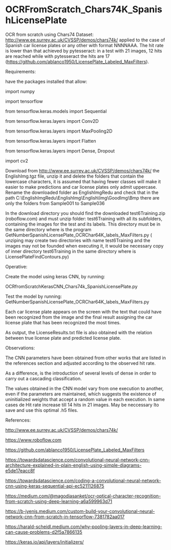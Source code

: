 # OCRFromScratch_Chars74K_SpanishLicensePlate
OCR from scratch using Chars74 Dataset: http://www.ee.surrey.ac.uk/CVSSP/demos/chars74k/ applied to the case of Spanish car license plates   or any other with format NNNNAAA. The hit rate is lower than that achieved by pytesseract: in a test with 21 images, 12 hits are reached  while with pytesseract the hits are 17 (https://github.com/ablanco1950/LicensePlate_Labeled_MaxFilters).

Requirements:

have the packages installed that allow:

import numpy

import tensorflow

from tensorflow.keras.models import Sequential

from tensorflow.keras.layers import Conv2D

from tensorflow.keras.layers import MaxPooling2D

from tensorflow.keras.layers import Flatten

from tensorflow.keras.layers import Dense, Dropout

import cv2

Download from http://www.ee.surrey.ac.uk/CVSSP/demos/chars74k/ the EnglishImg.tgz file, unzip it and delete the folders that contain the lowercase characters, it is assumed that having fewer classes will make it easier to make predictions and car license plates only admit uppercase.
Rename the downloaded folder as EnglishImgRedu and check that in the path C:\EnglishImgRedu\EnglishImg\English\Img\GoodImg\Bmp there are only the folders from Sample001 to Sample036

In the download directory you should find the downloaded test6Training.zip (roboflow.com) and must unzip folder: test6Training with all its subfolders, containing the images for the test and its labels. This directory must be in the same directory where is the program GetNumberSpanishLicensePlate_OCRChar64K_labels_MaxFilters.py ( unziping may create two directories with name test6Training and the images may not be founded when executing it, it would be necessary copy of inner directory test6Training in the same directory where is LicensePlateFindContours.py)

Operative:

Create the model using keras CNN, by running:

OCRfromScratchKerasCNN_Chars74k_SpanishLicensePlate.py

Test the model by running:
GetNumberSpanishLicensePlate_OCRChar64K_labels_MaxFilters.py

Each car license plate appears on the screen with the text that could have been recognized from the image and the final result assigning the car license plate that has been recognized the most times.

As output, the LicenseResults.txt file is also obtained with the relation between true license plate and predicted license plate.

Observations:

The CNN parameters have been obtained from other works that are listed in the references section and adjusted according to the observed hit rate.

As a difference, is the introduction of several levels of dense in order to carry out a cascading classification.

The values obtained in the CNN model vary from one execution to another, even if the parameters are maintained, which suggests the existence of uninitialized weights that accept a random value in each execution. In same cases de Hit rate increase till 14 hits in 21 images. May be neccessary lto save and use this optimal .h5 files.

References:

 http://www.ee.surrey.ac.uk/CVSSP/demos/chars74k/ 
 
 https://www.roboflow.com
 
 https://github.com/ablanco1950/LicensePlate_Labeled_MaxFilters
 
 https://towardsdatascience.com/convolutional-neural-network-cnn-architecture-explained-in-plain-english-using-simple-diagrams-e5de17eacc8f
 
 https://towardsdatascience.com/coding-a-convolutional-neural-network-cnn-using-keras-sequential-api-ec5211126875
 
 https://medium.com/@magodiasanket/ocr-optical-character-recognition-from-scratch-using-deep-learning-a6a599963d71
 
 https://b-jyenis.medium.com/custom-build-your-convolutional-neural-network-cnn-from-scratch-in-tensorflow-7381782aa017
 
 https://harald-scheidl.medium.com/why-pooling-layers-in-deep-learning-can-cause-problems-d2f5a7866135
 
 https://keras.io/api/layers/initializers/
